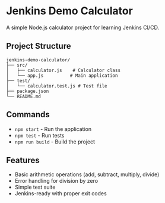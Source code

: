 # Jenkins Demo Calculator

A simple Node.js calculator project for learning Jenkins CI/CD.

## Project Structure
```
jenkins-demo-calculator/
├── src/
│   ├── calculator.js    # Calculator class
│   └── app.js          # Main application
├── test/
│   └── calculator.test.js # Test file
├── package.json
└── README.md
```

## Commands
- `npm start` - Run the application
- `npm test` - Run tests
- `npm run build` - Build the project

## Features
- Basic arithmetic operations (add, subtract, multiply, divide)
- Error handling for division by zero
- Simple test suite
- Jenkins-ready with proper exit codes